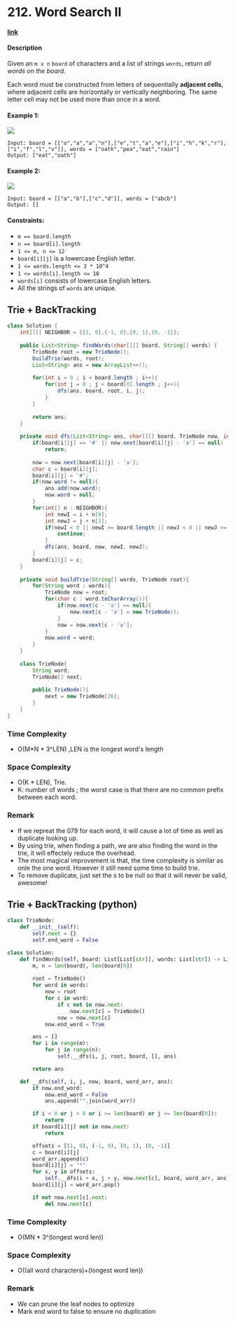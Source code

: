 # 212. Word Search II

#### [link](https://leetcode.com/problems/word-search-ii/)

#### Description
Given an `m x n` `board` of characters and a list of strings `words`, return *all words on the board*.

Each word must be constructed from letters of sequentially **adjacent cells**, where adjacent cells are horizontally or vertically neighboring. The same letter cell may not be used more than once in a word.

#### Example 1:
![](https://assets.leetcode.com/uploads/2020/11/07/search1.jpg)
```
Input: board = [["o","a","a","n"],["e","t","a","e"],["i","h","k","r"],["i","f","l","v"]], words = ["oath","pea","eat","rain"]
Output: ["eat","oath"]
```
#### Example 2:
![](https://assets.leetcode.com/uploads/2020/11/07/search2.jpg)
```
Input: board = [["a","b"],["c","d"]], words = ["abcb"]
Output: []
```

#### Constraints:
* `m == board.length`
* `n == board[i].length`
* `1 <= m, n <= 12`
* `board[i][j]` is a lowercase English letter.
* `1 <= words.length <= 3 * 10^4`
* `1 <= words[i].length <= 10`
* `words[i]` consists of lowercase English letters.
* All the strings of `words` are unique.

## Trie + BackTracking
```java
class Solution {
    int[][] NEIGHBOR = {{1, 0},{-1, 0},{0, 1},{0, -1}};
    
    public List<String> findWords(char[][] board, String[] words) {
        TrieNode root = new TrieNode();
        buildTrie(words, root);
        List<String> ans = new ArrayList<>();
        
        for(int i = 0 ; i < board.length ; i++){
            for(int j = 0 ; j < board[0].length ; j++){
                dfs(ans, board, root, i, j);
            }
        }
        
        return ans;
    }
    
    private void dfs(List<String> ans, char[][] board, TrieNode now, int i, int j){
        if(board[i][j] == '#' || now.next[board[i][j] - 'a'] == null)
            return;
            
        now = now.next[board[i][j] - 'a'];
        char c = board[i][j];
        board[i][j] = '#';
        if(now.word != null){
            ans.add(now.word);
            now.word = null;
        }
        for(int[] n : NEIGHBOR){
            int newI = i + n[0];
            int newJ = j + n[1];
            if(newI < 0 || newI >= board.length || newJ < 0 || newJ >= board[0].length){
                continue;
            }
            dfs(ans, board, now, newI, newJ);
        }
        board[i][j] = c;
    }
    
    private void buildTrie(String[] words, TrieNode root){
        for(String word : words){
            TrieNode now = root;
            for(char c : word.toCharArray()){
                if(now.next[c - 'a'] == null){
                    now.next[c - 'a'] = new TrieNode();
                }
                now = now.next[c - 'a'];
            }
            now.word = word;
        }
    }
    
    class TrieNode{
        String word;
        TrieNode[] next;
        
        public TrieNode(){
            next = new TrieNode[26];
        }
    }
}
```
### Time Complexity
* O(M*N * 3^LEN) ,LEN is the longest word's length
### Space Complexity
* O(K * LEN), Trie. 
* K: number of words ; the worst case is that there are no common prefix between each word.
### Remark
* If we repreat the 079 for each word, it will cause a lot of time as well as duplicate looking up.
* By using trie, when finding a path, we are also finding the word in the trie, it will effectely reduce the overhead.
* The most magical improvement is that, the time complexity is similar as onle the one word. However it still need some time to build trie.
* To remove duplicate, just set the s to be null so that it will never be valid, awesome!

## Trie + BackTracking (python)
```python
class TrieNode:
    def __init__(self):
        self.next = {}
        self.end_word = False

class Solution:
    def findWords(self, board: List[List[str]], words: List[str]) -> List[str]:
        m, n = len(board), len(board[0])
        
        root = TrieNode()
        for word in words:
            now = root
            for c in word:
                if c not in now.next:
                    now.next[c] = TrieNode()
                now = now.next[c]
            now.end_word = True

        ans = []
        for i in range(m):
            for j in range(n):
                self.__dfs(i, j, root, board, [], ans)

        return ans

    def __dfs(self, i, j, now, board, word_arr, ans):
        if now.end_word:
            now.end_word = False
            ans.append("".join(word_arr))

        if i < 0 or j < 0 or i >= len(board) or j >= len(board[0]):
            return
        if board[i][j] not in now.next:
            return

        offsets = [(1, 0), (-1, 0), (0, 1), (0, -1)]
        c = board[i][j]
        word_arr.append(c)
        board[i][j] = "*"
        for x, y in offsets:
            self.__dfs(i + x, j + y, now.next[c], board, word_arr, ans)
        board[i][j] = word_arr.pop()

        if not now.next[c].next:
            del now.next[c]
```
### Time Complexity
* O(MN * 3^(longest word len))
### Space Complexity
* O((all word characters)+(longest word len))
### Remark
* We can prune the leaf nodes to optimize
* Mark end word to false to ensure no duplication